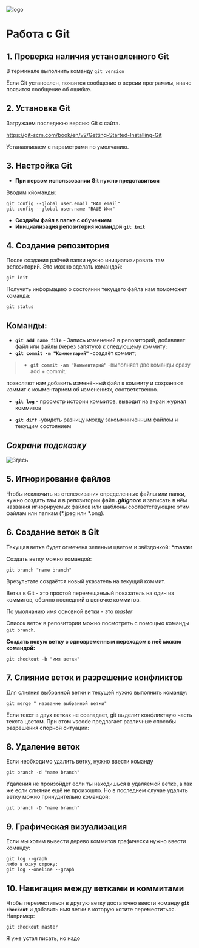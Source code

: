 ![logo](logo.png)
# Работа с Git
## 1. Проверка наличия установленного Git
В терминале выполнить команду `git version`

Если Git установлен, появится сообщение о версии программы, иначе появится сообщение об ошибке.

## 2. Установка Git

Загружаем последнюю версию Git с сайта. 

 https://git-scm.com/book/en/v2/Getting-Started-Installing-Git

 Устанавливаем с параметрами по умолчанию.

## 3. Настройка Git

 * __При первом использовании Git нужно представиться__

Вводим кйоманды:
```
git config --global user.email "ВАШ email"
git config --global user.name "ВАШЕ Имя"
```
* __Создаём файл в папке с обучением__
* __Инициализация репозитория командой `git init`__

## 4. Создание репозитория
После создания рабчей папки нужно инициализировать там репозиторий. Это можно зделать командой:
```
git init
```
Получить информацию о состоянии текущего файла нам помоможет команда:
```
git status
```
## Команды:
* __`git add name_file`__ - Запись изменений в репозиторий, добавляет файл или файлы (через запятую) к следующему коммиту;
* __`git commit -m "Комментарий"`__ -создаёт коммит;
> * __`git commit -am "Комментарий"`__ -выполняет две команды сразу add + commit;

позволяют нам добавить изменённый файл к коммиту и сохраняют коммит с комментарием об изменениях, соответственно.

* __`git log`__ - просмотр истории коммитов, выводит на экран журнал коммитов

* __`git diff`__ -увидеть разницу между закомминченным файлом и текущим состоянием

## _Сохрани подсказку_
![Здесь](commands.png)

## 5. Игнорирование файлов

Чтобы исключить из отслеживания определенные файлы или папки, нужно создать там и в репозитории файл ***.gitignore*** 
и записать в нём названия игнорируемых файлов или шаблоны соответствующие этим файлам или папкам (*.jpeg или *.png).

## 6. Создание веток в Git

Текущая ветка будет отмечена зеленым цветом и звёздочкой:
**\*master**
    
Создать ветку можно командой:
```
git branch "name branch"
```
Врезультате создаётся новый указатель на текущий коммит.

Ветка в Git - это простой перемещаемый показатель на один из коммитов, обычно последний в цепочке коммитов.

По умолчанию имя основной ветки - это *master*

Список веток в репозитории можно посмотреть с помощью команды `git branch`.

**Создать новую ветку с одновременным переходом в неё можно командой:**
```
git checkout -b "имя ветки"
```

## 7. Слияние веток и разрешение конфликтов

Для слияния выбранной ветки и текущей нужно выполнить команду:
```
git merge " название выбранной ветки"
```
Если текст в двух ветках не совпадает, git выделит конфликтную часть текста цветом. При этом vscode предлагает различные способы разрешения спорной ситуации:


## 8. Удаление веток

Если необходимо удалить ветку, нужно ввести команду
```
git branch -d "name branch"
```
Удаления не произойдет если ты находишься в удаляемой ветке, а так же если слияние ещё не произошло. Но в последнем случае удалить ветку можно принудительно командой:
```
git branch -D "name branch"
```
##  9. Графическая визуализация

Если мы хотим вывести дерево коммитов графически нужно ввести команду:
```
git log --graph
либо в одну строку:
git log --oneline --graph
```

## 10. Навигация между ветками и коммитами

Чтобы переместиться в другую ветку достаточно ввести  команду
__`git checkout`__  и добавить имя ветки в которую хотите переместиться. Например:
```
git checkout master
```
Я уже устал писать, но надо
